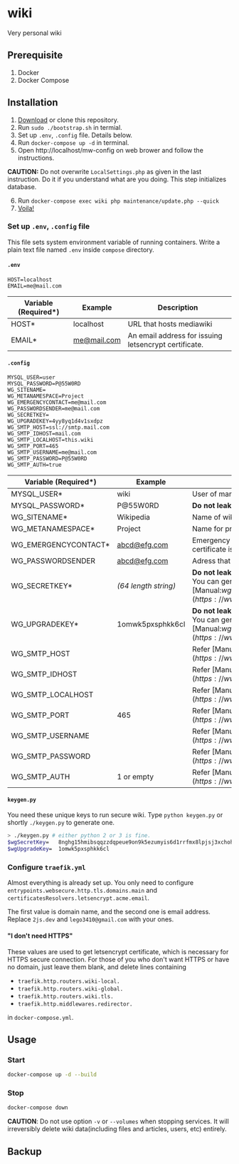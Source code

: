 # wiki

Very personal wiki

## Prerequisite

1. Docker
2. Docker Compose

## Installation

1. [Download](https://github.com/2JS/wiki/archive/master.zip) or clone this repository.
2. Run `sudo ./bootstrap.sh` in termial.
3. Set up `.env`, `.config` file. Details below.
4. Run `docker-compose up -d` in terminal.
5. Open http://localhost/mw-config on web brower and follow the instructions.

**CAUTION:** Do not overwrite `LocalSettings.php` as given in the last instruction. Do it if you understand what are you doing. This step initializes database.

6. Run `docker-compose exec wiki php maintenance/update.php --quick`
7. [Voila!](http://localhost/wiki)

### Set up `.env`, `.config` file

This file sets system environment variable of running containers. Write a plain text file named `.env` inside `compose` directory.

#### `.env`

```
HOST=localhost
EMAIL=me@mail.com
```

| Variable (Required*) | Example     | Description                                           |
| -------------------- | ----------- | ----------------------------------------------------- |
| HOST*                | localhost   | URL that hosts mediawiki                              |
| EMAIL*               | me@mail.com | An email address for issuing letsencrypt certificate. |

#### `.config`

```
MYSQL_USER=user
MYSQL_PASSWORD=P@55W0RD
WG_SITENAME=
WG_METANAMESPACE=Project
WG_EMERGENCYCONTACT=me@mail.com
WG_PASSWORDSENDER=me@mail.com
WG_SECRETKEY=
WG_UPGRADEKEY=4yy8yq1d4v1sxdpz
WG_SMTP_HOST=ssl://smtp.mail.com
WG_SMTP_IDHOST=mail.com
WG_SMTP_LOCALHOST=this.wiki
WG_SMTP_PORT=465
WG_SMTP_USERNAME=me@mail.com
WG_SMTP_PASSWORD=P@55W0RD
WG_SMTP_AUTH=true
```

| Variable (Required*) | Example              | Description                                                  |
| -------------------- | -------------------- | ------------------------------------------------------------ |
| MYSQL_USER*          | wiki                 | User of mariadb database.                                    |
| MYSQL_PASSWORD*      | P@55W0RD             | **Do not leak**. Password of corresponding user              |
| WG_SITENAME*         | Wikipedia            | Name of wiki.                                                |
| WG_METANAMESPACE*    | Project              | Name for project namespace                                   |
| WG_EMERGENCYCONTACT* | abcd@efg.com         | Emergency email address. Also used for letsencrypt certificate issuing. |
| WG_PASSWORDSENDER    | abcd@efg.com         | Adress that may send email reset, security alers, etc.       |
| WG_SECRETKEY*        | *(64 length string)* | **Do not leak**. Random 64-character alphanumeric string. You can generate one with `keygen.py`. Refer [Manual:$wgSecretKey](https://www.mediawiki.org/wiki/Manual:$wgSecretKey). |
| WG_UPGRADEKEY*       | 1omwk5pxsphkk6cl     | **Do not leak**. Random 16-character alphanumeric string. You can generate one with `keygen.py`. Refer [Manual:$wgUpgradeKey](https://www.mediawiki.org/wiki/Manual:$wgUpgradeKey) |
| WG_SMTP_HOST         |                      | Refer [Manual:$wgSMTP](https://www.mediawiki.org/wiki/Manual:$wgSMTP) |
| WG_SMTP_IDHOST       |                      | Refer [Manual:$wgSMTP](https://www.mediawiki.org/wiki/Manual:$wgSMTP) |
| WG_SMTP_LOCALHOST    |                      | Refer [Manual:$wgSMTP](https://www.mediawiki.org/wiki/Manual:$wgSMTP) |
| WG_SMTP_PORT         | 465                  | Refer [Manual:$wgSMTP](https://www.mediawiki.org/wiki/Manual:$wgSMTP) |
| WG_SMTP_USERNAME     |                      | Refer [Manual:$wgSMTP](https://www.mediawiki.org/wiki/Manual:$wgSMTP) |
| WG_SMTP_PASSWORD     |                      | Refer [Manual:$wgSMTP](https://www.mediawiki.org/wiki/Manual:$wgSMTP) |
| WG_SMTP_AUTH         | 1 or empty           | Refer [Manual:$wgSMTP](https://www.mediawiki.org/wiki/Manual:$wgSMTP) |

#### `keygen.py`

You need these unique keys to run secure wiki. Type `python keygen.py` or shortly `./keygen.py` to generate one.

```bash
> ./keygen.py # either python 2 or 3 is fine.
$wgSecretKey=   8nghg15hmibsqqzzdqpeue9on9k5ezumyis6d1rrfmx8lpjsj3xchohwhx5gb4jo
$wgUpgradeKey=  1omwk5pxsphkk6cl
```

### Configure `traefik.yml`

Almost everything is already set up. You only need to configure `entrypoints.websecure.http.tls.domains.main` and `certificatesResolvers.letsencrypt.acme.email`.

The first value is domain name, and the second one is email address. Replace `2js.dev` and `lego3410@gmail.com` with your ones.

#### "I don't need HTTPS"

These values are used to get letsencrypt certificate, which is necessary for HTTPS secure connection. For those of you who don't want HTTPS or have no domain, just leave them blank, and delete lines containing

* `traefik.http.routers.wiki-local.`
* `traefik.http.routers.wiki-global.`
* `traefik.http.routers.wiki.tls.`
* `traefik.http.middlewares.redirector.`

in `docker-compose.yml`.

## Usage

### Start

```bash
docker-compose up -d --build
```

### Stop

```bash
docker-compose down
```

**CAUTION**: Do not use option `-v` or `--volumes` when stopping services. It will irreversibly delete wiki data(including files and articles, users, etc) entirely.

## Backup